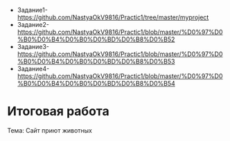 * Задание1-https://github.com/NastyaOkV9816/Practic1/tree/master/myproject
* Задание2-https://github.com/NastyaOkV9816/Practic1/blob/master/%D0%97%D0%B0%D0%B4%D0%B0%D0%BD%D0%B8%D0%B52
* Задание3-https://github.com/NastyaOkV9816/Practic1/blob/master/%D0%97%D0%B0%D0%B4%D0%B0%D0%BD%D0%B8%D0%B53
* Задание4-https://github.com/NastyaOkV9816/Practic1/blob/master/%D0%97%D0%B0%D0%B4%D0%B0%D0%BD%D0%B8%D0%B54

# Итоговая работа

Тема: Сайт приют животных

